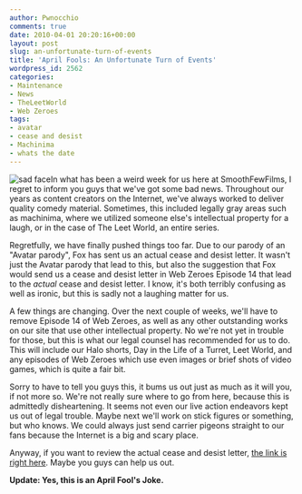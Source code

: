 ```yaml
---
author: Pwnocchio
comments: true
date: 2010-04-01 20:20:16+00:00
layout: post
slug: an-unfortunate-turn-of-events
title: 'April Fools: An Unfortunate Turn of Events'
wordpress_id: 2562
categories:
- Maintenance
- News
- TheLeetWorld
- Web Zeroes
tags:
- avatar
- cease and desist
- Machinima
- whats the date
---
```


![sad face](http://smoothfewfilms.com/wp-content/uploads/2010/04/sad-face.jpg)In what has been a weird week for us here at SmoothFewFilms, I regret to inform you guys that we've got some bad news. Throughout our years as content creators on the Internet, we've always worked to deliver quality comedy material. Sometimes, this included legally gray areas such as machinima, where we utilized someone else's intellectual property for a laugh, or in the case of The Leet World, an entire series.

Regretfully, we have finally pushed things too far. Due to our parody of an "Avatar parody", Fox has sent us an actual cease and desist letter. It wasn't just the Avatar parody that lead to this, but also the suggestion that Fox would send us a cease and desist letter in Web Zeroes Episode 14 that lead to the _actual_ cease and desist letter. I know, it's both terribly confusing as well as ironic, but this is sadly not a laughing matter for us.

A few things are changing. Over the next couple of weeks, we'll have to remove Episode 14 of Web Zeroes, as well as any other outstanding works on our site that use other intellectual property. No we're not yet in trouble for those, but this is what our legal counsel has recommended for us to do. This will include our Halo shorts, Day in the Life of a Turret, Leet World, and any episodes of Web Zeroes which use even images or brief shots of video games, which is quite a fair bit.

Sorry to have to tell you guys this, it bums us out just as much as it will you, if not more so. We're not really sure where to go from here, because this is admittedly disheartening. It seems not even our live action endeavors kept us out of legal trouble. Maybe next we'll work on stick figures or something, but who knows. We could always just send carrier pigeons straight to our fans because the Internet is a big and scary place.

Anyway, if you want to review the actual cease and desist letter, [the link is right here](http://www.youtube.com/watch?v=iwGFalTRHDA&feature=related). Maybe you guys can help us out.

**Update: Yes, this is an April Fool's Joke.**
